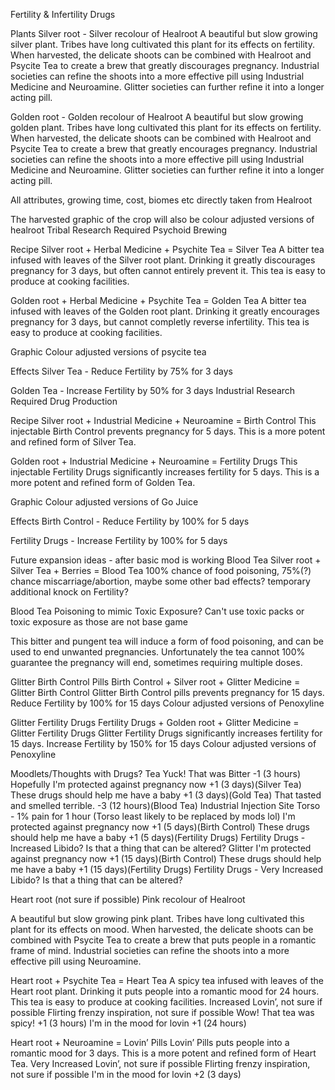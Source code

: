 Fertility & Infertility Drugs

Plants
Silver root - Silver recolour of Healroot
A beautiful but slow growing silver plant. Tribes have long cultivated this plant for its effects on fertility. When harvested, the delicate shoots can be combined with Healroot and Psycite Tea to create a brew that greatly discourages pregnancy. Industrial societies can refine the shoots into a more effective pill using Industrial Medicine and Neuroamine. Glitter societies can further refine it into a longer acting pill.

Golden root - Golden recolour of Healroot
A beautiful but slow growing golden plant. Tribes have long cultivated this plant for its effects on fertility. When harvested, the delicate shoots can be combined with Healroot and Psycite Tea to create a brew that greatly encourages pregnancy. Industrial societies can refine the shoots into a more effective pill using Industrial Medicine and Neuroamine. Glitter societies can further refine it into a longer acting pill.

All attributes, growing time, cost, biomes etc directly taken from Healroot 
 
The harvested graphic of the crop will also be colour adjusted versions of healroot 
Tribal
Research Required
Psychoid Brewing

Recipe
Silver root + Herbal Medicine + Psychite Tea = Silver Tea
A bitter tea infused with leaves of the Silver root plant. Drinking it greatly discourages pregnancy for 3 days,  but often cannot entirely prevent it. This tea is easy to produce at cooking facilities.

Golden root + Herbal Medicine + Psychite Tea = Golden Tea
A bitter tea infused with leaves of the Golden root plant. Drinking it greatly encourages pregnancy for 3 days,  but cannot completly reverse infertility. This tea is easy to produce at cooking facilities.

Graphic
Colour adjusted versions of psycite tea

Effects
Silver Tea - Reduce Fertility by 75% for 3 days

Golden Tea - Increase Fertility by 50% for 3 days
Industrial 
Research Required
Drug Production

Recipe
Silver root + Industrial Medicine + Neuroamine = Birth Control
This injectable Birth Control prevents pregnancy for 5 days. This is a more potent and refined form of Silver Tea.

Golden root + Industrial Medicine + Neuroamine = Fertility Drugs
This injectable Fertility Drugs significantly increases fertility for 5 days. This is a more potent and refined form of Golden Tea.

Graphic
Colour adjusted versions of Go Juice 

Effects
Birth Control - Reduce Fertility by 100% for 5 days

Fertility Drugs - Increase Fertility by 100% for 5 days

Future expansion ideas - after basic mod is working
Blood Tea
Silver root + Silver Tea + Berries = Blood Tea 
100% chance of food poisoning, 75%(?) chance miscarriage/abortion, maybe some other bad effects? temporary additional knock on Fertility?

Blood Tea Poisoning to mimic Toxic Exposure? Can't use toxic packs or toxic exposure as those are not base game

This bitter and pungent tea will induce a form of food poisoning, and can be used to end unwanted pregnancies. Unfortunately the tea cannot 100% guarantee the pregnancy will end, sometimes requiring multiple doses.

Glitter Birth Control Pills
Birth Control + Silver root + Glitter Medicine = Glitter Birth Control
Glitter Birth Control pills prevents pregnancy for 15 days.
Reduce Fertility by 100% for 15 days
Colour adjusted versions of Penoxyline 

Glitter Fertility Drugs
Fertility Drugs + Golden root + Glitter Medicine = Glitter Fertility Drugs
Glitter Fertility Drugs significantly increases fertility for 15 days.
Increase Fertility by 150% for 15 days
Colour adjusted versions of Penoxyline 

Moodlets/Thoughts with Drugs?
Tea
Yuck! That was Bitter -1 (3 hours)
Hopefully I'm protected against pregnancy now +1 (3 days)(Silver Tea)
These drugs should help me have a baby +1 (3 days)(Gold Tea)
That tasted and smelled terrible. -3 (12 hours)(Blood Tea)
Industrial 
Injection Site Torso - 1% pain for 1 hour (Torso least likely to be replaced by mods lol)
I'm protected against pregnancy now +1 (5 days)(Birth Control)
These drugs should help me have a baby +1 (5 days)(Fertility Drugs)
Fertility Drugs - Increased Libido? Is that a thing that can be altered? 
Glitter 
I'm protected against pregnancy now +1 (15 days)(Birth Control)
These drugs should help me have a baby +1 (15 days)(Fertility Drugs)
Fertility Drugs - Very Increased Libido? Is that a thing that can be altered? 

Heart root (not sure if possible)
Pink recolour of Healroot

A beautiful but slow growing pink plant. Tribes have long cultivated this plant for its effects on mood. When harvested, the delicate shoots can be combined with Psycite Tea to create a brew that puts people in a romantic frame of mind. Industrial societies can refine the shoots into a more effective pill using Neuroamine.

Heart root + Psychite Tea = Heart Tea
A spicy tea infused with leaves of the Heart root plant. Drinking it puts people into a romantic mood for 24 hours. This tea is easy to produce at cooking facilities.
Increased Lovin’, not sure if possible 
Flirting frenzy inspiration, not sure if possible 
Wow! That tea was spicy! +1 (3 hours)
I'm in the mood for lovin +1 (24 hours)

Heart root + Neuroamine = Lovin’ Pills
Lovin’ Pills puts people into a romantic mood for 3 days. This is a more potent and refined form of Heart Tea.
Very Increased Lovin’, not sure if possible 
Flirting frenzy inspiration, not sure if possible 
I'm in the mood for lovin +2 (3 days)
